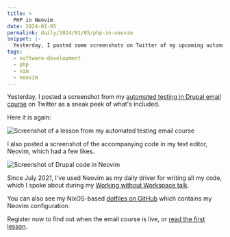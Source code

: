 ```yaml
---
title: >
  PHP in Neovim
date: 2024-01-05
permalink: daily/2024/01/05/php-in-neovim
snippet: |-
  Yesterday, I posted some screenshots on Twitter of my upcoming automated testing email course and my PHP code in Neovim.
tags:
  - software-development
  - php
  - vim
  - neovim
---
```


Yesterday, I posted a screenshot from my [automated testing in Drupal email course][atdc] on Twitter as a sneak peek of what's included.

Here it is again:

![Screenshot of a lesson from my automated testing email course]({{site.assets.url}}/assets/images/php-neovim-1.png)

I also posted a screenshot of the accompanying code in my text editor, Neovim, which had a few likes.

![Screenshot of Drupal code in Neovim]({{site.assets.url}}/assets/images/php-neovim-2.png)

Since July 2021, I've used Neovim as my daily driver for writing all my code, which I spoke about during my [Working without Workspace talk].

You can also see my NixOS-based [dotfiles on GitHub](https://github.com/opdavies/dotfiles) which contains my Neovim configuration.

Register now to find out when the email course is live, or [read the first lesson][first lesson].

[atdc]: {{site.url}}/atdc
[first lesson]: {{site.url}}/daily/2023/12/25/zero-to-test
[working without workspace talk]: {{site.url}}/presentations/working-without-workspace
